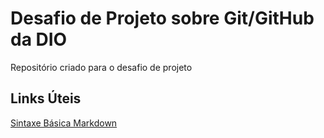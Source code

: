 # Desafio de Projeto sobre Git/GitHub da DIO
Repositório criado para o desafio de projeto
## Links Úteis
 [Sintaxe Básica Markdown](https://www.markdownguide.org/basic-syntax/)
